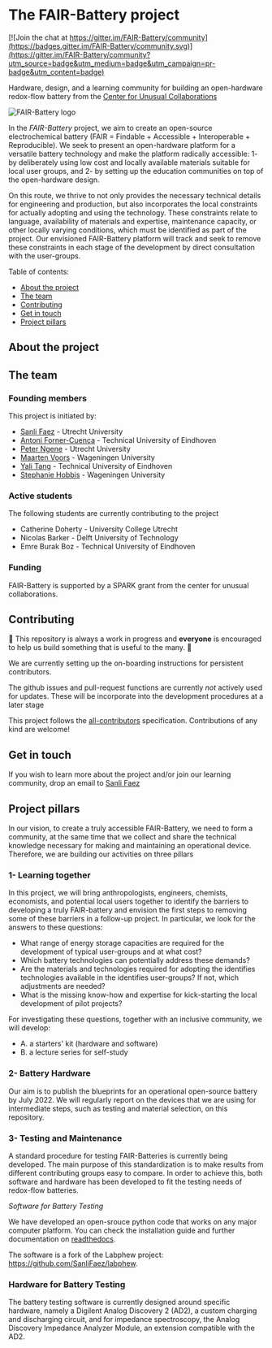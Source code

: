 # The FAIR-Battery project

[![Join the chat at https://gitter.im/FAIR-Battery/community](https://badges.gitter.im/FAIR-Battery/community.svg)](https://gitter.im/FAIR-Battery/community?utm_source=badge&utm_medium=badge&utm_campaign=pr-badge&utm_content=badge)


Hardware, design, and a learning community for building an open-hardware redox-flow battery from the [Center for Unusual Collaborations](https://www.unusualcollaborations.com/)

![FAIR-Battery logo](https://github.com/SanliFaez/FAIR-Battery/blob/main/docs/_static/fair-battery_logo.png)

In the _FAIR-Battery_ project, we aim to create an open-source electrochemical battery (FAIR = Findable + Accessible + Interoperable + Reproducible).
We seek to present an open-hardware platform for a versatile battery technology and make the platform radically accessible:
1- by deliberately using low cost and locally available materials suitable for local user groups, and
2- by setting up the education communities on top of the open-hardware design.

On this route, we thrive to not only provides the necessary technical details for engineering and production, but also incorporates the local constraints for actually adopting and using the technology.
These constraints relate to language, availability of materials and expertise, maintenance capacity, or other locally varying conditions, which must be identified as part of the project.
Our envisioned FAIR-Battery platform will track and seek to remove these constraints in each stage of the development by direct consultation with the user-groups.


Table of contents:

- [About the project](#about-the-project)
- [The team](#the-team)
- [Contributing](#contributing)
- [Get in touch](#get-in-touch)
- [Project pillars](#project-pillars)


## About the project

## The team

### Founding members

This project is initiated by:

- [Sanli Faez](sanlifaez.github.io/) - Utrecht University
- [Antoni Forner-Cuenca](https://www.fornercuencaresearch.com/) - Technical University of Eindhoven
- [Peter Ngene](https://www.uu.nl/staff/PNgene) - Utrecht University
- [Maarten Voors](https://www.wur.nl/nl/Personen/Maarten-dr.ir.-MJ-Maarten-Voors.htm) - Wageningen University
- [Yali Tang](https://www.tue.nl/en/research/researchers/yali-tang/) - Technical University of Eindhoven
- [Stephanie Hobbis](https://stephaniehobbis.com/) - Wageningen University

### Active students

The following students are currently contributing to the project

- Catherine Doherty - University College Utrecht
- Nicolas Barker - Delft University of Technology
- Emre Burak Boz - Technical University of Eindhoven

### Funding
FAIR-Battery is supported by a SPARK grant from the center for unusual collaborations.

## Contributing

:construction: This repository is always a work in progress and **everyone** is encouraged to help us build something that is useful to the many. :construction:

We are currently setting up the on-boarding instructions for persistent contributors.

The github issues and pull-request functions are currently _not_ actively used for updates.
These will be incorporate into the development procedures at a later stage

This project follows the [all-contributors](https://github.com/all-contributors/all-contributors) specification.
Contributions of any kind are welcome!

## Get in touch

If you wish to learn more about the project and/or join our learning community, drop an email to [Sanli Faez](mailto:s.faez@uu.nl)

## Project pillars

In our vision, to create a truly accessible FAIR-Battery, we need to form a community, at the same time that we collect and share the technical knowledge necessary for making and maintaining an operational device.
Therefore, we are building our activities on three pillars

### 1- Learning together

In this project, we will bring anthropologists, engineers, chemists,
 economists, and potential local users together to identify the barriers to developing a truly FAIR-battery and envision the first steps to removing some of these barriers in a follow-up project.
In particular, we look for the answers to these questions:
- What range of energy storage capacities are required for the development of typical user-groups and at what cost?
- Which battery technologies can potentially address these demands?
- Are the materials and technologies required for adopting the identifies technologies available in the identifies user-groups? If not, which adjustments are needed?
- What is the missing know-how and expertise for kick-starting the local development of pilot projects?

For investigating these questions, together with an inclusive community, we will develop:
- A. a starters' kit (hardware and software)
- B. a lecture series for self-study


### 2- Battery Hardware

Our aim is to publish the blueprints for an operational open-source battery by July 2022.
We will regularly report on the devices that we are using for intermediate steps, such as testing and material selection, on this repository.

### 3- Testing and Maintenance

A standard procedure for testing FAIR-Batteries is currently being developed. The main purpose of this standardization is to make
results from different contributing groups easy to compare. In order to achieve this, both software and hardware has been developed to fit the testing needs of redox-flow batteries.

_Software for Battery Testing_

We have developed an open-srouce python code that works on any major computer platform.
You can check the installation guide and further documentation on [readthedocs](https://fair-battery.readthedocs.io/en/latest/index.html).

The software is a fork of the Labphew project: https://github.com/SanliFaez/labphew.

### Hardware for Battery Testing

The battery testing software is currently designed around specific hardware, namely a Digilent Analog Discovery 2 (AD2),
a custom charging and discharging circuit, and for impedance spectroscopy, the Analog Discovery Impedance Analyzer
Module, an extension compatible with the AD2. 

